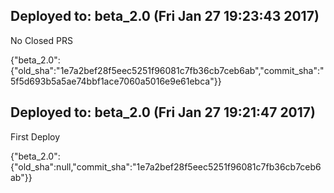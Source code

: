 ## Deployed to: beta_2.0 (Fri Jan 27 19:23:43 2017)

No Closed PRS

{"beta_2.0":{"old_sha":"1e7a2bef28f5eec5251f96081c7fb36cb7ceb6ab","commit_sha":"5f5d693b5a5ae74bbf1ace7060a5016e9e61ebca"}}

## Deployed to: beta_2.0 (Fri Jan 27 19:21:47 2017)

First Deploy

{"beta_2.0":{"old_sha":null,"commit_sha":"1e7a2bef28f5eec5251f96081c7fb36cb7ceb6ab"}}


